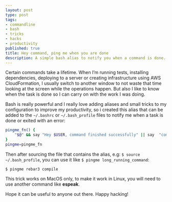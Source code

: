 ```yaml
---
layout: post
type: post
tags:
- commandline
- bash
- tricks
- hacks
- productivity
published: true
title: Hey command, ping me when you are done
description: A simple bash alias to notify you when a command is done.
---
```


Certain commands take a lifetime. When I’m running tests, installing dependencies, deploying to a server or creating infrastructure using AWS CloudFormation, I usually switch to another window to not waste that time looking at the screen while the operations happen. But also I like to know when the task is done so I can carry on with the work I was doing.

Bash is really powerful and I really love adding aliases and small tricks to my configuration to improve my productivity, so i created this alias that can be added to the `~/.bashrc` or `~/.bash_profile` files to notify me when a task is done or exited with an error:

```bash
pingme_fn() {
    "$@" && say "Hey $USER, command finished successfully" || say  "command finished with exit status $?"
}
pingme=pingme_fn
```

Then after sourcing the file that contains the alias, e.g: `$ source ~/.bash_profile`, you can use it like `$ pingme long_running_command`:

```console
$ pingme rebar3 compile
```

This trick works on MacOS only, to make it work in Linux, you will need to use another command like **espeak**.

Hope it can be useful to anyone out there. Happy hacking!
